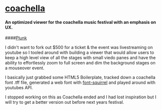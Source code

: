 # [coachella](http://kavika.me/coachella) 
#### An optimized viewer for the coachella music festival with an emphasis on UX.
####[Plunk](http://embed.plnkr.co/JZ3vnu8ArlGuhpSzzpSP/)

I didn't want to fork out $500 for a ticket & the event was livestreaming on youtube so I tooled around with building a viewer that
would allow users to keep a high level view of all the stages with small viedo panes and have the ability to effortlessly zoom to full screen and dim the background 
stages on a mouseover event.

I basically just grabbed some HTML5 Boilerplate, tracked down a coachella font .tff file, generated a web font with [font-squirrel](https://www.fontsquirrel.com/tools/webfont-generator)
and played around with youtubes API.

I stopped working on this as Coachella ended and I had lost inspiration but I will try to get a better version out before next years festival.

